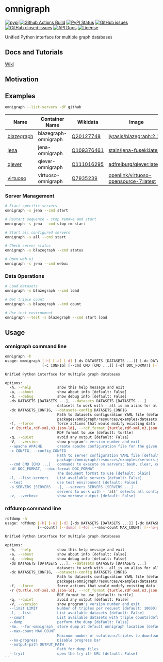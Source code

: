 # omnigraph
[![pypi](https://img.shields.io/pypi/pyversions/pyomnigraph)](https://pypi.org/project/pyomnigraph/)
[![Github Actions Build](https://github.com/WolfgangFahl/pyomnigraph/actions/workflows/build.yml/badge.svg)](https://github.com/WolfgangFahl/pyomnigraph/actions/workflows/build.yml)
[![PyPI Status](https://img.shields.io/pypi/v/pyomnigraph.svg)](https://pypi.python.org/pypi/pyomnigraph/)
[![GitHub issues](https://img.shields.io/github/issues/WolfgangFahl/pyomnigraph.svg)](https://github.com/WolfgangFahl/pyomnigraph/issues)
[![GitHub closed issues](https://img.shields.io/github/issues-closed/WolfgangFahl/pyomnigraph.svg)](https://github.com/WolfgangFahl/pyomnigraph/issues/?q=is%3Aissue+is%3Aclosed)
[![API Docs](https://img.shields.io/badge/API-Documentation-blue)](https://WolfgangFahl.github.io/pyomnigraph/)
[![License](https://img.shields.io/github/license/WolfgangFahl/pyomnigraph.svg)](https://www.apache.org/licenses/LICENSE-2.0)


Unified Python interface for multiple graph databases

## Docs and Tutorials
[Wiki](https://wiki.bitplan.com/index.php/pyomnigraph)

## Motivation

## Examples
```bash
omnigraph --list-servers -df github
```
| Name                                | Container Name       | Wikidata                                               | Image                                                                                            |   Port |   Test Port | Dataset   | Active   | User   |
|-------------------------------------|----------------------|--------------------------------------------------------|--------------------------------------------------------------------------------------------------|--------|-------------|-----------|----------|--------|
| [blazegraph](http://localhost:9898) | blazegraph-omnigraph | [Q20127748](https://www.wikidata.org/wiki/Q20127748)   | [lyrasis/blazegraph:2.1.5](https://hub.docker.com/r/lyrasis/blazegraph)                          |   9898 |        7898 | kb        | ✓        |        |
| [jena](http://localhost:3030)       | jena-omnigraph       | [Q109376461](https://www.wikidata.org/wiki/Q109376461) | [stain/jena-fuseki:latest](https://hub.docker.com/r/stain/jena-fuseki)                           |   3030 |        7030 | ds        | ✓        | admin  |
| [qlever](http://localhost:7019)     | qlever-omnigraph     | [Q111016295](https://www.wikidata.org/wiki/Q111016295) | [adfreiburg/qlever:latest](https://hub.docker.com/r/adfreiburg/qlever)                           |   7019 |        7819 | olympics  | ✓        |        |
| [virtuoso](http://localhost:8890)   | virtuoso-omnigraph   | [Q7935239](https://www.wikidata.org/wiki/Q7935239)     | [openlink/virtuoso-opensource-7:latest](https://hub.docker.com/r/openlink/virtuoso-opensource-7) |   8890 |        8390 | KB        | ✓        | dba    |

### Server Management

```bash
# Start specific servers
omnigraph -s jena --cmd start

# Restart sequence - stop remove and start
omnigraph -s jena --cmd stop rm start

# Start all configured servers
omnigraph -s all --cmd start

# Check server status
omnigraph -s blazegraph --cmd status

# Open web ui
omnigraph -s jena --cmd webui
```

### Data Operations

```bash
# Load datasets
omnigraph -s blazegraph --cmd load

# Get triple count
omnigraph -s blazegraph --cmd count

# Use test environment
omnigraph --test -s blazegraph --cmd start load
```

## Usage
### omnigraph command line
```bash
omnigraph -h
usage: omnigraph [-h] [-a] [-d] [-ds DATASETS [DATASETS ...]] [-dc DATASETS_CONFIG] [-f] [-r {turtle,rdf-xml,n3,json-ld}] [-q] [-V] [--apache APACHE]
                 [-c CONFIG] [--cmd CMD [CMD ...]] [-df DOC_FORMAT] [-l] [--test] [-s SERVERS [SERVERS ...]] [-v]

Unified Python interface for multiple graph databases

options:
  -h, --help            show this help message and exit
  -a, --about           show about info [default: False]
  -d, --debug           show debug info [default: False]
  -ds DATASETS [DATASETS ...], --datasets DATASETS [DATASETS ...]
                        datasets to work with - all is an alias for all datasets [default: ['wikidata_triplestores']]
  -dc DATASETS_CONFIG, --datasets-config DATASETS_CONFIG
                        Path to datasets configuration YAML file [default: /Users/wf/Library/Python/3.12/lib/python/site-
                        packages/omnigraph/resources/examples/datasets.yaml]
  -f, --force           force actions that would modify existing data [default: False]
  -r {turtle,rdf-xml,n3,json-ld}, --rdf_format {turtle,rdf-xml,n3,json-ld}
                        RDF format to use [default: turtle]
  -q, --quiet           avoid any output [default: False]
  -V, --version         show program's version number and exit
  --apache APACHE       create apache configuration file for the given server(s)
  -c CONFIG, --config CONFIG
                        Path to server configuration YAML file [default: /Users/wf/Library/Python/3.12/lib/python/site-
                        packages/omnigraph/resources/examples/servers.yaml]
  --cmd CMD [CMD ...]   commands to execute on servers: bash, clear, count, info, load, logs, needed, rm, start, status, stop, webui
  -df DOC_FORMAT, --doc-format DOC_FORMAT
                        The document format to use [default: plain]
  -l, --list-servers    List available servers [default: False]
  --test                use test environment [default: False]
  -s SERVERS [SERVERS ...], --servers SERVERS [SERVERS ...]
                        servers to work with - 'all' selects all configured servers [default: ['blazegraph']]
  -v, --verbose         show verbose output [default: False]
```

### rdfdump command line
```bash
rdfdump -h
usage: rdfdump [-h] [-a] [-d] [-ds DATASETS [DATASETS ...]] [-dc DATASETS_CONFIG] [-f] [-r {turtle,rdf-xml,n3,json-ld}] [-q] [-V] [--limit LIMIT] [-l]
               [--count] [--dump] [-4o] [--max-count MAX_COUNT] [--no-progress] [--output-path OUTPUT_PATH] [--tryit]

Unified Python interface for multiple graph databases

options:
  -h, --help            show this help message and exit
  -a, --about           show about info [default: False]
  -d, --debug           show debug info [default: False]
  -ds DATASETS [DATASETS ...], --datasets DATASETS [DATASETS ...]
                        datasets to work with - all is an alias for all datasets [default: ['wikidata_triplestores']]
  -dc DATASETS_CONFIG, --datasets-config DATASETS_CONFIG
                        Path to datasets configuration YAML file [default: /Users/wf/Library/Python/3.12/lib/python/site-
                        packages/omnigraph/resources/examples/datasets.yaml]
  -f, --force           force actions that would modify existing data [default: False]
  -r {turtle,rdf-xml,n3,json-ld}, --rdf_format {turtle,rdf-xml,n3,json-ld}
                        RDF format to use [default: turtle]
  -q, --quiet           avoid any output [default: False]
  -V, --version         show program's version number and exit
  --limit LIMIT         Number of triples per request [default: 10000]
  -l, --list            List available datasets [default: False]
  --count               List available datasets with triple counts[default: False]
  --dump                perform the dump [default: False]
  -4o, --for-omnigraph  store dump at default omnigraph location [default: False]
  --max-count MAX_COUNT
                        Maximum number of solutions/triples to download (uses dataset expected_solutions if not specified)
  --no-progress         Disable progress bar
  --output-path OUTPUT_PATH
                        Path for dump files
  --tryit               open the try it! URL [default: False]
``